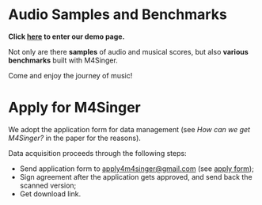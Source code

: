 #  Audio Samples and Benchmarks
**Click [here](https://m4singer.github.io/) to enter our demo page.**

Not only are there **samples** of audio and musical scores, but also **various benchmarks** built with M4Singer. 

Come and enjoy the journey of music!
#  Apply for M4Singer
We adopt the application form for data management (see _*How can we get M4Singer?*_ in the paper for the reasons).

Data acquisition proceeds through the following steps:
- Send application form to apply4m4singer@gmail.com (see [apply form](https://github.com/M4Singer/M4Singer/blob/main/apply_form.md));
- Sign agreement after the application gets approved, and send back the scanned version;
- Get download link.